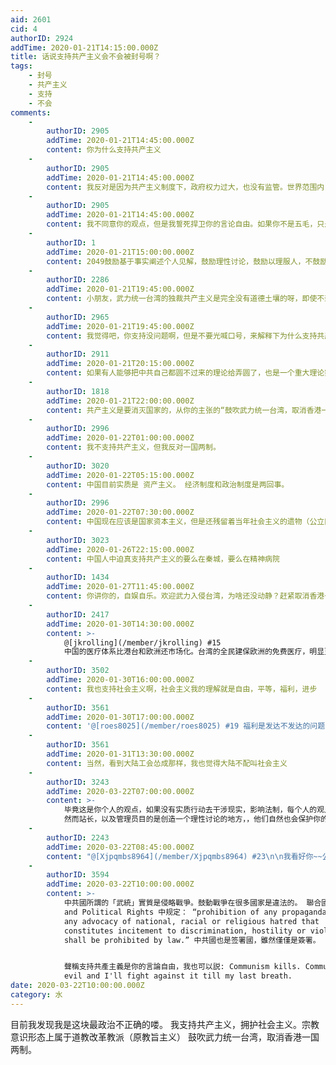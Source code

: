 ```yaml
---
aid: 2601
cid: 4
authorID: 2924
addTime: 2020-01-21T14:15:00.000Z
title: 话说支持共产主义会不会被封号啊？
tags:
    - 封号
    - 共产主义
    - 支持
    - 不会
comments:
    -
        authorID: 2905
        addTime: 2020-01-21T14:45:00.000Z
        content: 你为什么支持共产主义
    -
        authorID: 2905
        addTime: 2020-01-21T14:45:00.000Z
        content: 我反对是因为共产主义制度下，政府权力过大，也没有监管。世界范围内，没有任何成功的共产主义社会。并且共产主义会削弱劳动积极性。
    -
        authorID: 2905
        addTime: 2020-01-21T14:45:00.000Z
        content: 我不同意你的观点，但是我誓死捍卫你的言论自由。如果你不是五毛，只是自己认为共产主义是好的，那就欢迎来讨论。
    -
        authorID: 1
        addTime: 2020-01-21T15:00:00.000Z
        content: 2049鼓励基于事实阐述个人见解，鼓励理性讨论，鼓励以理服人，不鼓励空喊口号。
    -
        authorID: 2286
        addTime: 2020-01-21T19:45:00.000Z
        content: 小朋友，武力统一台湾的独裁共产主义是完全没有道德土壤的呀，即使不封号，跟封号有着一样的效果呀。
    -
        authorID: 2965
        addTime: 2020-01-21T19:45:00.000Z
        content: 我觉得吧，你支持没问题啊，但是不要光喊口号，来解释下为什么支持共产主义，武统台湾
    -
        authorID: 2911
        addTime: 2020-01-21T20:15:00.000Z
        content: 如果有人能够把中共自己都圆不过来的理论给弄圆了，也是一个重大理论突破。
    -
        authorID: 1818
        addTime: 2020-01-21T22:00:00.000Z
        content: 共产主义是要消灭国家的，从你的主张的“鼓吹武力统一台湾，取消香港一国两制”来看，这是共产主义的反面“国家主义”。
    -
        authorID: 2996
        addTime: 2020-01-22T01:00:00.000Z
        content: 我不支持共产主义，但我反对一国两制。
    -
        authorID: 3020
        addTime: 2020-01-22T05:15:00.000Z
        content: 中国目前实质是 资产主义。 经济制度和政治制度是两回事。
    -
        authorID: 2996
        addTime: 2020-01-22T07:30:00.000Z
        content: 中国现在应该是国家资本主义，但是还残留着当年社会主义的遗物（公立医疗，国企...）。
    -
        authorID: 3023
        addTime: 2020-01-26T22:15:00.000Z
        content: 中国人中迫真支持共产主义的要么在秦城，要么在精神病院
    -
        authorID: 1434
        addTime: 2020-01-27T11:45:00.000Z
        content: 你讲你的，自娱自乐。欢迎武力入侵台湾，为啥还没动静？赶紧取消香港一国两制，怎么还没动静。
    -
        authorID: 2417
        addTime: 2020-01-30T14:30:00.000Z
        content: >-
            @[jkrolling](/member/jkrolling) #15
            中国的医疗体系比港台和欧洲还市场化。台湾的全民建保欧洲的免费医疗，明显更接近社会主义。
    -
        authorID: 3502
        addTime: 2020-01-30T16:00:00.000Z
        content: 我也支持社会主义啊，社会主义我的理解就是自由，平等，福利，进步
    -
        authorID: 3561
        addTime: 2020-01-30T17:00:00.000Z
        content: '@[roes8025](/member/roes8025) #19 福利是发达不发达的问题，而社会与资本主要在所有制。'
    -
        authorID: 3561
        addTime: 2020-01-31T13:30:00.000Z
        content: 当然，看到大陆工会怂成那样，我也觉得大陆不配叫社会主义
    -
        authorID: 3243
        addTime: 2020-03-22T07:00:00.000Z
        content: >-
            毕竟这是你个人的观点，如果没有实质行动去干涉现实，影响法制，每个人的观点都会被保护。 但是这是私人论坛，理论上没有负责言论自由的义务，
            然而站长，以及管理员目的是创造一个理性讨论的地方，，他们自然也会保护你的观点发表权利, 你当然不会被封号
    -
        authorID: 2243
        addTime: 2020-03-22T08:45:00.000Z
        content: "@[Xjpqmbs8964](/member/Xjpqmbs8964) #23\n\n我看好你~~公共空间概念都没搞清楚大喊言论自由还要扯旗：真理越辩越明\U0001F602"
    -
        authorID: 3594
        addTime: 2020-03-22T10:00:00.000Z
        content: >-
            中共國所謂的「武統」實質是侵略戰爭。鼓動戰爭在很多國家是違法的。 聯合國 International Covenant on Civil
            and Political Rights 中规定： “prohibition of any propaganda for war and
            any advocacy of national, racial or religious hatred that
            constitutes incitement to discrimination, hostility or violence
            shall be prohibited by law.” 中共國也是签署國，雖然僅僅是簽署。


            聲稱支持共產主義是你的言論自由，我也可以説: Communism kills. Communist totalitarianism is
            evil and I'll fight against it till my last breath.
date: 2020-03-22T10:00:00.000Z
category: 水
---
```


目前我发现我是这块最政治不正确的喽。 我支持共产主义，拥护社会主义。宗教意识形态上属于道教改革教派（原教旨主义） 鼓吹武力统一台湾，取消香港一国两制。
